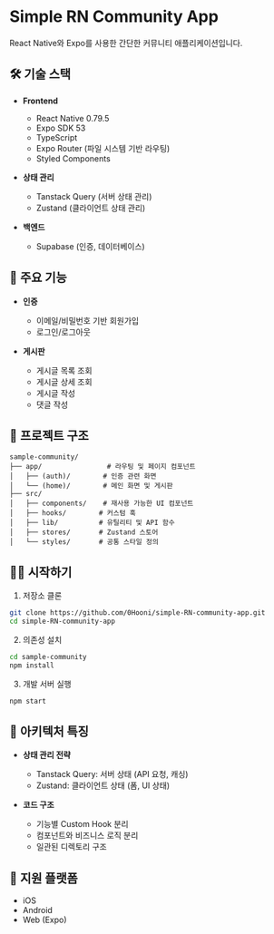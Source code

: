 # Simple RN Community App

React Native와 Expo를 사용한 간단한 커뮤니티 애플리케이션입니다.

## 🛠 기술 스택

- **Frontend**

  - React Native 0.79.5
  - Expo SDK 53
  - TypeScript
  - Expo Router (파일 시스템 기반 라우팅)
  - Styled Components

- **상태 관리**

  - Tanstack Query (서버 상태 관리)
  - Zustand (클라이언트 상태 관리)

- **백엔드**
  - Supabase (인증, 데이터베이스)

## 🌟 주요 기능

- **인증**

  - 이메일/비밀번호 기반 회원가입
  - 로그인/로그아웃

- **게시판**
  - 게시글 목록 조회
  - 게시글 상세 조회
  - 게시글 작성
  - 댓글 작성

## 📁 프로젝트 구조

```
sample-community/
├── app/                # 라우팅 및 페이지 컴포넌트
│   ├── (auth)/        # 인증 관련 화면
│   └── (home)/        # 메인 화면 및 게시판
├── src/
│   ├── components/    # 재사용 가능한 UI 컴포넌트
│   ├── hooks/        # 커스텀 훅
│   ├── lib/          # 유틸리티 및 API 함수
│   ├── stores/       # Zustand 스토어
│   └── styles/       # 공통 스타일 정의
```

## 🏃‍♂️ 시작하기

1. 저장소 클론

```bash
git clone https://github.com/0Hooni/simple-RN-community-app.git
cd simple-RN-community-app
```

2. 의존성 설치

```bash
cd sample-community
npm install
```

3. 개발 서버 실행

```bash
npm start
```

## 🎯 아키텍처 특징

- **상태 관리 전략**

  - Tanstack Query: 서버 상태 (API 요청, 캐싱)
  - Zustand: 클라이언트 상태 (폼, UI 상태)

- **코드 구조**
  - 기능별 Custom Hook 분리
  - 컴포넌트와 비즈니스 로직 분리
  - 일관된 디렉토리 구조

## 📱 지원 플랫폼

- iOS
- Android
- Web (Expo)
